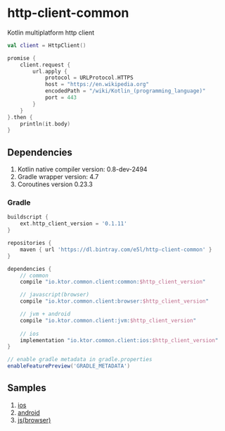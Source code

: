 # http-client-common
Kotlin multiplatform http client

```kotlin
val client = HttpClient()

promise {
    client.request {
        url.apply {
            protocol = URLProtocol.HTTPS
            host = "https://en.wikipedia.org"
            encodedPath = "/wiki/Kotlin_(programming_language)"
            port = 443
        }
    }
}.then {
    println(it.body)
}
```

## Dependencies

1. Kotlin native compiler version: 0.8-dev-2494
2. Gradle wrapper version: 4.7
3. Coroutines version 0.23.3

### Gradle
```groovy
buildscript {
    ext.http_client_version = '0.1.11'
}

repositories {
    maven { url 'https://dl.bintray.com/e5l/http-client-common' }
}

dependencies {
    // common
    compile "io.ktor.common.client:common:$http_client_version"

    // javascript(browser)
    compile "io.ktor.common.client:browser:$http_client_version"

    // jvm + android
    compile "io.ktor.common.client:jvm:$http_client_version"
    
    // ios
    implementation "io.ktor.common.client:ios:$http_client_version"
}
```

```groovy
// enable gradle metadata in gradle.properties
enableFeaturePreview('GRADLE_METADATA')
```

## Samples
1. [ios](samples/ios-test-application)
2. [android](samples/android-test-application)
3. [js(browser)](samples/web-test-application)
